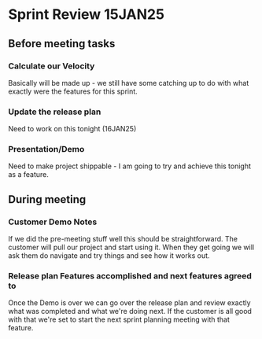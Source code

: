 # Sprint Review 15JAN25

## Before meeting tasks

### Calculate our Velocity

Basically will be made up - we still have some catching up to do with what exactly were the features for this sprint.

### Update the release plan

Need to work on this tonight (16JAN25)

### Presentation/Demo

Need to make project shippable - I am going to try and achieve this tonight as a feature.

## During meeting

### Customer Demo Notes

If we did the pre-meeting stuff well this should be straightforward. The customer will pull our project and start using it. When they get going we will ask them do navigate and try things and see how it works out.

### Release plan Features accomplished and next features agreed to

Once the Demo is over we can go over the release plan and review exactly what was completed and what we're doing next. If the customer is all good with that we're set to start the next sprint planning meeting with that feature.
